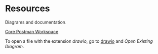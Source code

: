 # Resources
Diagrams and documentation.

[Core Postman Workspace](https://fox-technologies-core.postman.co/workspaces/d2293edf-8757-43ee-9895-bc69561e3a85)

To open a file with the extension *drawio*, go to [drawio](https://www.draw.io) and *Open Existing Diagram*.